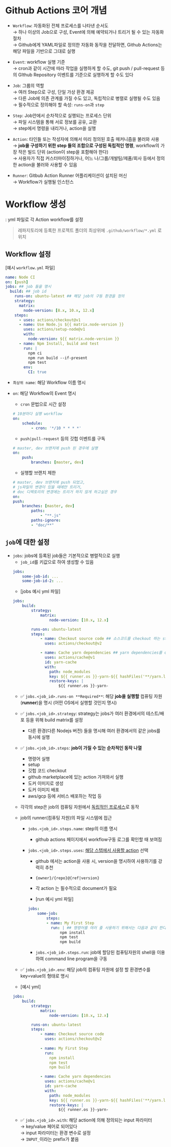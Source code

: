 # Github Actions 코어 개념 

- `Workflow`: 자동화된 전체 프로세스를 나타낸 순서도 <br>
→ 하나 이상의 Job으로 구성, Event에 의해 예약되거나 트리거 될 수 있는 자동화 절차 <br>
→ Github에게 YAML파일로 정의한 자동화 동작을 전달하면, Github Actions는 해당 파일을 기반으로 그대로 실행

- `Event`: workflow 실행 기준<br> 
→ cron과 같이 시간에 따라 작업을 실행하게 할 수도, git push / pull-request 등의 GIthub Repository 이벤트를 기준으로 실행하게 할 수도 있다

- `Job`: 그룹의 역할<br>
→ 여러 Step으로 구성, 단일 가상 환경 제공 <br>
→ 다른 Job에 의존 관계를 가질 수도 있고, 독립적으로 병렬로 실행될 수도 있음 <br>
→ 필수적으로 정의해야 할 속성: `runs-on`과 `step`

- `Step`: Job안에서 순차적으로 실행되는 프로세스 단위 <br>
→ 파일 시스템을 통해 서로 정보를 공유, 교환 <br>
→ step에서 명령을 내리거나, action을 실행

- `Action`: 타인들 또는 작성자에 의해서 미리 정의된 호출 매커니즘을 불러와 사용 <br>
→ **job을 구성하기 위한 step 들의 조합으로 구성된 독립적인 명령**, workflow의 가장 작은 빌드 단위 (action이 step을 포함해야 한다) <br>
→ 사용자가 직접 커스터마이징하거나, 어느 나/그룹/개발팀/제품/회사 등에서 정의한 action을 불러와 사용할 수 있음 

- `Runner`: Gitbub Action Runner 어플리케이션이 설치된 머신<br>
→ Workflow가 실행될 인스턴스 


# Workflow 생성 

: yml 파일로 각 Action workflow를 설정

> 레파지토리에 등록한 프로젝트 폴더의 최상위에 `.github/workflow/*.yml` 로 위치

## Workflow 설정

[예시 `workflow.yml` 파일]
```yml
name: Node CI
on: [push]
jobs: ## job 들을 명시
  build: ## job id
    runs-on: ubuntu-latest ## 해당 job의 구동 환경을 정의
    strategy:
      matrix:
        node-version: [8.x, 10.x, 12.x]
    steps:
      - uses: actions/checkout@v1
      - name: Use Node.js ${{ matrix.node-version }}
        uses: actions/setup-node@v1
        with:
          node-version: ${{ matrix.node-version }}
      - name: Npm Install, build and test
        run: |
          npm ci
          npm run build --if-present
          npm test
        env:
          CI: true
```

- `최상위 name`: 해당 Workflow 이름 명시 

- `on`: 해당 Workflow의 Event 명시 
    - `cron` 문법으로 시간 설정 
    ```yml
    # 10분마다 실행 workflow
    on:
        schedule:
            - cron: '*/10 * * * *'
    ```
    - `push|pull-request` 등의 깃헙 이벤트를 구독
    ```yml
    # master, dev 브랜치에 push 된 경우에 실행
    on:
        push:
            branches: [master, dev]
    ```
    - 실행할 브랜치 제한 
    ```yml
    # master, dev 브랜치에 push 되었고,
    # js파일의 변경이 있을 때에만 트리거,
    # doc 디렉토리의 변경에는 트리거 하지 않게 하고싶은 경우
    on:
    push:
        branches: [master, dev]
            paths:
                - "**.js"
            paths-ignore:
            - "doc/**"
    ```

## `job`에 대한 설정 
- `jobs`: jobs에 등록된 job들은 기본적으로 병렬적으로 실행
    - `job_id`를 키값으로 하여 생성할 수 있음
    ```yml
    jobs:
        some-job-id: ...
        some-job-id-2: ...
    ```
    - [jobs 예시 yml 파일]
    ```yml
    jobs:
        build:
            strategy:
                matrix:
                    node-version: [10.x, 12.x]

            runs-on: ubuntu-latest
            steps:
                - name: Checkout source code ## 소스코드를 checkout 하는 step
                  uses: actions/checkout@v2

                - name: Cache yarn dependencies ## yarn dependencies를 cache 하는 step
                  uses: actions/cache@v1
                  id: yarn-cache
                  with:
                    path: node_modules
                    key: ${{ runner.os }}-yarn-${{ hashFiles('**/yarn.lock') }}
                    restore-keys: |
                        ${{ runner.os }}-yarn-
    ```
    - ✅ `jobs.<job_id>.runs-on **Required**`: 해당 **job을 실행할** 컴퓨팅 자원(**runner**)을 명시 (어떤 OS에서 실행할 것인지 명시)

    - ✅ `jobs.<job_id>.strategy`: strategy는 jobs가 여러 환경에서의 테스트/배포 등을 위해 build matrix를 설정
        -  다른 환경(다른 Nodejs 버전) 들을 명시해 여러 환경에서의 같은 jobs를 동시에 실행

    - ✅ `jobs.<job_id>.steps`: **job이 가질 수 있는 순차적인 동작 나열**
        - 명령어 실행
        - setup
        - 깃헙 코드 checkout
        - github marketplace에 있는 action 가져와서 실행
        - 도커 이미지로 생성
        - 도커 이미지 배포
        - aws/gcp 등에 서비스 배포하는 작업 등 
    - 각각의 step은 job의 컴퓨팅 자원에서 <u>독립적인 프로세스</u>로 동작
    - job의 runner(컴퓨팅 자원)의 파일 시스템에 접근

        - `jobs.<job_id>.steps.name`: step의 이름 명시
          - github actions 페이지에서 workflow구동 로그를 확인할 때 보여짐

        - `jobs.<job_id>.steps.uses`: <u>해당 스텝에서 사용할 action</u> 선택
            - github 에서는 action을 사용 시, version을 명시하여 사용하기를 강력히 추천
            - `{owner}/{repo}@{ref|version}`
            - 각 action 는 필수적으로 document가 필요

            - [run 예시 yml 파일]
            ```yml
            jobs:
                some-job:
                    steps:
                    - name: My First Step
                      run: | ## 명령어를 여러 줄 사용하기 위해서는 다음과 같이 한다.
                          npm install
                          npm test
                          npm build
            ``` 
            - `jobs.<job_id>.steps.run`: job에 할당된 컴퓨팅자원의 shell을 이용하여 command line program을 구동
    - ✅ `jobs.<job_id>.env`: 해당 job의 컴퓨팅 자원에 설정 할 환경변수를 key=value의 형태로 명시

    - [예시 yml]
    ```yml
    jobs:
        build:
            strategy:
                matrix:
                    node-version: [10.x, 12.x]

            runs-on: ubuntu-latest
            steps:
                - name: Checkout source code 
                  uses: actions/checkout@v2
                
                - name: My First Step
                  run:
                    npm install
                    npm test
                    npm build

                - name: Cache yarn dependencies 
                  uses: actions/cache@v1
                  id: yarn-cache
                  with:
                    path: node_modules
                    key: ${{ runner.os }}-yarn-${{ hashFiles('**/yarn.lock') }}
                    restore-keys: |
                        ${{ runner.os }}-yarn-
    ```
    - ✅ `jobs.<job_id>.with`: 해당 action에 의해 정의되는 input 파라미터 <br>
    → key/value 페어로 되어있다 <br>
    → input 파라미터는 환경 변수로 설정 <br>
    → `INPUT_`이라는 prefix가 붙음 <br>
